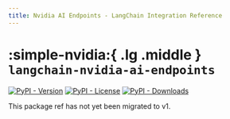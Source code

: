 ```yaml
---
title: Nvidia AI Endpoints - LangChain Integration Reference
---
```


# :simple-nvidia:{ .lg .middle } `langchain-nvidia-ai-endpoints`

[![PyPI - Version](https://img.shields.io/pypi/v/langchain-nvidia-ai-endpoints?label=%20)](https://pypi.org/project/langchain-nvidia-ai-endpoints/#history)
[![PyPI - License](https://img.shields.io/pypi/l/langchain-nvidia-ai-endpoints)](https://opensource.org/licenses/MIT)
[![PyPI - Downloads](https://img.shields.io/pepy/dt/langchain-nvidia-ai-endpoints)](https://pypistats.org/packages/langchain-nvidia-ai-endpoints)

This package ref has not yet been migrated to v1.
